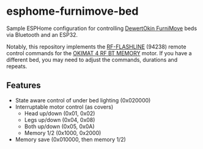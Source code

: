 # esphome-furnimove-bed

Sample ESPHome configuration for controlling [DewertOkin FurniMove](https://www.dewertokin.com/news/news/furnimove-bedding-app-with-a-new-name/) beds via Bluetooth and an ESP32.

Notably, this repository implements the [RF-FLASHLINE](https://www.dewertokin.com/products/bedding/handsets/rf-flashline/) (94238) remote control commands for the [OKIMAT 4 RF BT MEMORY](https://www.dewertokin.com/products/bedding/double-drives-2/okimat-4-rf-systems/okimat-4-rf-bt-memory/) motor. If you have a different bed, you may need to adjust the commands, durations and repeats.

## Features

- State aware control of under bed lighting (0x020000)
- Interruptable motor control (as covers)
  - Head up/down (0x01, 0x02)
  - Legs up/down (0x04, 0x08)
  - Both up/down (0x05, 0x0A)
  - Memory 1/2 (0x1000, 0x2000)
- Memory save (0x010000, then memory 1/2)
